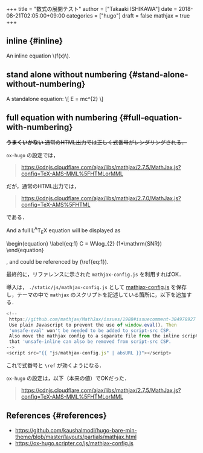 +++
title = "数式の展開テスト"
author = ["Takaaki ISHIKAWA"]
date = 2018-08-21T02:05:00+09:00
categories = ["hugo"]
draft = false
mathjax = true
+++

## inline {#inline}

An inline equation \\(f(x)\\).


## stand alone without numbering {#stand-alone-without-numbering}

A standalone equation:
\\[ E = mc^{2} \\]


## full equation with numbering {#full-equation-with-numbering}

~~**うまくいかない** 通常のHTML出力では正しく式番号がレンダリングされる．~~

`ox-hugo` の設定では，

> <https://cdnjs.cloudflare.com/ajax/libs/mathjax/2.7.5/MathJax.js?config=TeX-AMS-MML%5FHTMLorMML>

だが，通常のHTML出力では，

> <https://cdnjs.cloudflare.com/ajax/libs/mathjax/2.7.0/MathJax.js?config=TeX-AMS%5FHTML>

である．

And a full <span class="latex">L<sup>A</sup>T<sub>E</sub>X</span> equation will be displayed as

\begin{equation}
\label{eq:1}
C = W\log\_{2} (1+\mathrm{SNR})
\end{equation}

, and could be referenced by (\ref{eq:1}).

最終的に，リファレンスに示された `mathjax-config.js` を利用すればOK．

導入は， `./static/js/mathjax-config.js` として [mathjax-config.js](https://ox-hugo.scripter.co/js/mathjax-config.js) を保存し，テーマの中で `mathjax` のスクリプトを記述している箇所に，以下を追加する．

```javascript
<!--
 https://github.com/mathjax/MathJax/issues/1988#issuecomment-384978927
 Use plain Javascript to prevent the use of window.eval(). Then
 'unsafe-eval' won't be needed to be added to script-src CSP.
 Also move the mathjax config to a separate file from the inline script so
 that 'unsafe-inline can also be removed from script-src CSP.
-->
<script src="{{ "js/mathjax-config.js" | absURL }}"></script>
```

これで式番号と `\ref` が効くようになる．

`ox-hugo` の設定は，以下（本来の値）でOKだった．

> <https://cdnjs.cloudflare.com/ajax/libs/mathjax/2.7.5/MathJax.js?config=TeX-AMS-MML%5FHTMLorMML>


## References {#references}

-   <https://github.com/kaushalmodi/hugo-bare-min-theme/blob/master/layouts/partials/mathjax.html>
-   <https://ox-hugo.scripter.co/js/mathjax-config.js>
